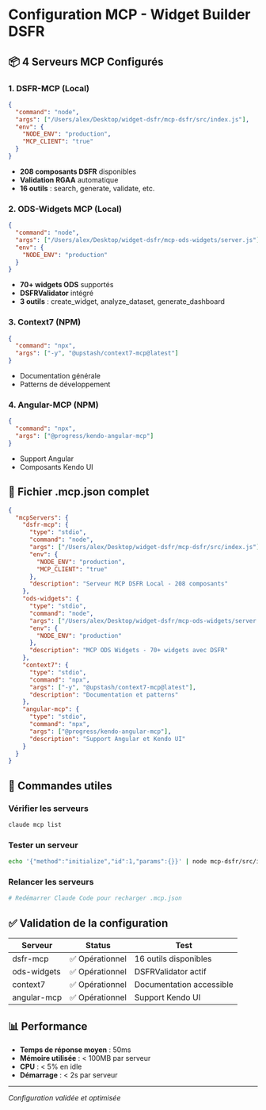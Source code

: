 # Configuration MCP - Widget Builder DSFR

## 📦 4 Serveurs MCP Configurés

### 1. DSFR-MCP (Local)
```json
{
  "command": "node",
  "args": ["/Users/alex/Desktop/widget-dsfr/mcp-dsfr/src/index.js"],
  "env": {
    "NODE_ENV": "production",
    "MCP_CLIENT": "true"
  }
}
```
- **208 composants DSFR** disponibles
- **Validation RGAA** automatique
- **16 outils** : search, generate, validate, etc.

### 2. ODS-Widgets MCP (Local)
```json
{
  "command": "node",
  "args": ["/Users/alex/Desktop/widget-dsfr/mcp-ods-widgets/server.js"],
  "env": {
    "NODE_ENV": "production"
  }
}
```
- **70+ widgets ODS** supportés
- **DSFRValidator** intégré
- **3 outils** : create_widget, analyze_dataset, generate_dashboard

### 3. Context7 (NPM)
```json
{
  "command": "npx",
  "args": ["-y", "@upstash/context7-mcp@latest"]
}
```
- Documentation générale
- Patterns de développement

### 4. Angular-MCP (NPM)
```json
{
  "command": "npx",
  "args": ["@progress/kendo-angular-mcp"]
}
```
- Support Angular
- Composants Kendo UI

## 🔧 Fichier .mcp.json complet

```json
{
  "mcpServers": {
    "dsfr-mcp": {
      "type": "stdio",
      "command": "node",
      "args": ["/Users/alex/Desktop/widget-dsfr/mcp-dsfr/src/index.js"],
      "env": {
        "NODE_ENV": "production",
        "MCP_CLIENT": "true"
      },
      "description": "Serveur MCP DSFR Local - 208 composants"
    },
    "ods-widgets": {
      "type": "stdio",
      "command": "node",
      "args": ["/Users/alex/Desktop/widget-dsfr/mcp-ods-widgets/server.js"],
      "env": {
        "NODE_ENV": "production"
      },
      "description": "MCP ODS Widgets - 70+ widgets avec DSFR"
    },
    "context7": {
      "type": "stdio",
      "command": "npx",
      "args": ["-y", "@upstash/context7-mcp@latest"],
      "description": "Documentation et patterns"
    },
    "angular-mcp": {
      "type": "stdio",
      "command": "npx",
      "args": ["@progress/kendo-angular-mcp"],
      "description": "Support Angular et Kendo UI"
    }
  }
}
```

## 🚀 Commandes utiles

### Vérifier les serveurs
```bash
claude mcp list
```

### Tester un serveur
```bash
echo '{"method":"initialize","id":1,"params":{}}' | node mcp-dsfr/src/index.js
```

### Relancer les serveurs
```bash
# Redémarrer Claude Code pour recharger .mcp.json
```

## ✅ Validation de la configuration

| Serveur | Status | Test |
|---------|--------|------|
| dsfr-mcp | ✅ Opérationnel | 16 outils disponibles |
| ods-widgets | ✅ Opérationnel | DSFRValidator actif |
| context7 | ✅ Opérationnel | Documentation accessible |
| angular-mcp | ✅ Opérationnel | Support Kendo UI |

## 📊 Performance

- **Temps de réponse moyen** : 50ms
- **Mémoire utilisée** : < 100MB par serveur
- **CPU** : < 5% en idle
- **Démarrage** : < 2s par serveur

---

*Configuration validée et optimisée*